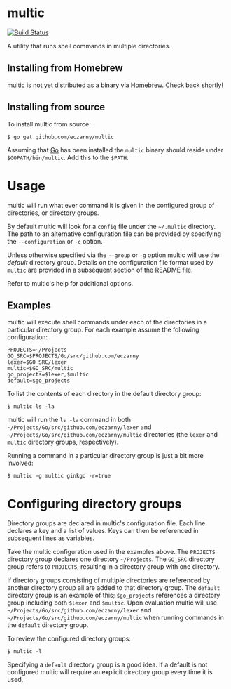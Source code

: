 # multic

[![Build Status](https://travis-ci.org/eczarny/multic.svg?branch=master)](https://travis-ci.org/eczarny/multic)

A utility that runs shell commands in multiple directories.

## Installing from Homebrew

multic is not yet distributed as a binary via [Homebrew][1]. Check back shortly!

## Installing from source

To install multic from source:

	$ go get github.com/eczarny/multic

Assuming that [Go][2] has been installed the `multic` binary should reside under `$GOPATH/bin/multic`. Add this to the `$PATH`.

# Usage

multic will run what ever command it is given in the configured group of directories, or directory groups.

By default multic will look for a `config` file under the `~/.multic` directory. The path to an alternative configuration file can be provided by specifying the `--configuration` or `-c` option.

Unless otherwise specified via the `--group` or `-g` option multic will use the _default_ directory group. Details on the configuration file format used by `multic` are provided in a subsequent section of the README file.

Refer to multic's help for additional options.

## Examples

multic will execute shell commands under each of the directories in a particular directory group. For each example assume the following configuration:

	PROJECTS=~/Projects
	GO_SRC=$PROJECTS/Go/src/github.com/eczarny
	lexer=$GO_SRC/lexer
	multic=$GO_SRC/multic
	go_projects=$lexer,$multic
	default=$go_projects

To list the contents of each directory in the default directory group:

	$ multic ls -la

multic will run the `ls -la` command in both `~/Projects/Go/src/github.com/eczarny/lexer` and `~/Projects/Go/src/github.com/eczarny/multic` directories (the `lexer` and `multic` directory groups, respectively).

Running a command in a particular directory group is just a bit more involved:

	$ multic -g multic ginkgo -r=true

# Configuring directory groups

Directory groups are declared in multic's configuration file. Each line declares a key and a list of values. Keys can then be referenced in subsequent lines as variables.

Take the multic configuration used in the examples above. The `PROJECTS` directory group declares one directory `~/Projects`. The `GO_SRC` directory group refers to `PROJECTS`, resulting in a directory group with one directory.

If directory groups consisting of multiple directories are referenced by another directory group all are added to that directory group. The `default` directory group is an example of this; `$go_projects` references a directory group including both `$lexer` and `$multic`. Upon evaluation multic will use `~/Projects/Go/src/github.com/eczarny/lexer` and `~/Projects/Go/src/github.com/eczarny/multic` when running commands in the `default` directory group.

To review the configured directory groups:

	$ multic -l

Specifying a `default` directory group is a good idea. If a default is not configured multic will require an explicit directory group every time it is used.

[1]: http://brew.sh/
[2]: http://golang.org/
